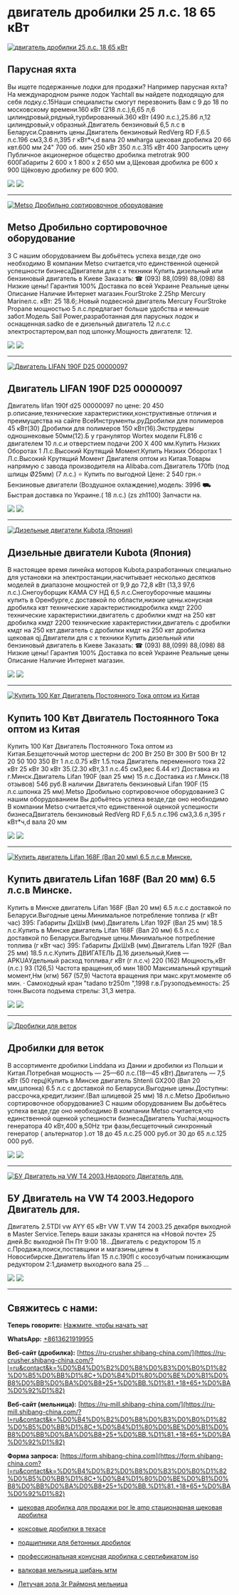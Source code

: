 # двигатель дробилки 25 л.с. 18 65 кВт

<a href="https://swt.shibang-china.com/?l=ru&img&k=%D0%B4%D0%B2%D0%B8%D0%B3%D0%B0%D1%82%D0%B5%D0%BB%D1%8C+%D0%B4%D1%80%D0%BE%D0%B1%D0%B8%D0%BB%D0%BA%D0%B8+25+%D0%BB.%D1%81.+18+65+%D0%BA%D0%92%D1%82" target="_blank">![двигатель дробилки 25 л.с. 18 65 кВт](http://static.shibang-china.com/all-800x300/360.jpg)</a>

## Парусная яхта
Вы ищете подержанные лодки для продажи? Например парусная яхта? На международном рынке лодок Yachtall вы найдете подходящую для себя лодку.с.15Наши специалисты смогут перезвонить Вам с 9 до 18 по московскому времени.160 кВт (218 л.с.),6,65 л,6 цилиндровый,рядный,турбированный.360 кВт (490 л.с.),25.86 л,12 цилиндровый,v образный.Двигатель бензиновый 6,5 л.с в Беларуси.Сравнить цены.Двигатель бензиновый RedVerg RD F,6.5 л.с.196 см3,3.6 л,395 г кВт*ч,d вала 20 ммharga щековая дробилка 20 66 квт.600 мм 24&quot; 700 об. мин 250 кВт 350 л.с.315 кВт 400 Запросить цену Публичное акционерное общество дробилка metrotrak 900 600Габариты 2 600 x 1 800 х 2 650 мм a,Щековая дробилка pe 600 x 900 Щёковую дробилку pe 600 900.


<a href="https://whatsapp.shibangsoft.com/WhatsApp.php" target="_blank" title="WhatsApp">![](http://static.shibang-china.com/icon/whatsapp.png)</a> <a href="https://swt.shibang-china.com/?l=ru&icon&k=%D0%B4%D0%B2%D0%B8%D0%B3%D0%B0%D1%82%D0%B5%D0%BB%D1%8C+%D0%B4%D1%80%D0%BE%D0%B1%D0%B8%D0%BB%D0%BA%D0%B8+25+%D0%BB.%D1%81.+18+65+%D0%BA%D0%92%D1%82" target="_blank">![](http://static.shibang-china.com/icon/chat-ru.png)</a>

---

<a href="https://swt.shibang-china.com/?l=ru&img&k=%D0%B4%D0%B2%D0%B8%D0%B3%D0%B0%D1%82%D0%B5%D0%BB%D1%8C+%D0%B4%D1%80%D0%BE%D0%B1%D0%B8%D0%BB%D0%BA%D0%B8+25+%D0%BB.%D1%81.+18+65+%D0%BA%D0%92%D1%82" target="_blank">![Metso Дробильно сортировочное оборудование](http://static.shibang-china.com/all-800x300/445.jpg)</a>

## Metso Дробильно сортировочное оборудование
3 С нашим оборудованием Вы добьётесь успеха везде,где оно необходимо В компании Metso считается,что единственной оценкой успешности бизнесаДвигатели для с х техники Купить дизельный или бензиновый двигатель в Киеве Заказать: ☎ (093) 88,(099) 88,(098) 88 Низкие цены! Гарантия 100% Доставка по всей Украине Реальные цены Описание Наличие Интернет магазин.FourStroke 2.25hp Mercury Marineл.с. кВт: 25 18.6;.Новый подвесной двигатель Mercury FourStroke Propane мощностью 5 л.с.предлагает больше удобства и меньше забот.Модель Sail Power,разработанная для парусных лодок и оснащенная.sadko de e дизельный двигатель 12 л.с.с электростартером,вал под шпонку.Мощность двигателя: 12.


<a href="https://whatsapp.shibangsoft.com/WhatsApp.php" target="_blank" title="WhatsApp">![](http://static.shibang-china.com/icon/whatsapp.png)</a> <a href="https://swt.shibang-china.com/?l=ru&icon&k=%D0%B4%D0%B2%D0%B8%D0%B3%D0%B0%D1%82%D0%B5%D0%BB%D1%8C+%D0%B4%D1%80%D0%BE%D0%B1%D0%B8%D0%BB%D0%BA%D0%B8+25+%D0%BB.%D1%81.+18+65+%D0%BA%D0%92%D1%82" target="_blank">![](http://static.shibang-china.com/icon/chat-ru.png)</a>

---

<a href="https://swt.shibang-china.com/?l=ru&img&k=%D0%B4%D0%B2%D0%B8%D0%B3%D0%B0%D1%82%D0%B5%D0%BB%D1%8C+%D0%B4%D1%80%D0%BE%D0%B1%D0%B8%D0%BB%D0%BA%D0%B8+25+%D0%BB.%D1%81.+18+65+%D0%BA%D0%92%D1%82" target="_blank">![Двигатель LIFAN 190F D25 00000097](http://static.shibang-china.com/all-800x300/295.jpg)</a>

## Двигатель LIFAN 190F D25 00000097
Двигатель lifan 190f d25 00000097 по цене: 20 450 р.описание,технические характеристики,конструктивные отличия и преимущества на сайте ВсеИнструменты.руДробилки для полимеров 45 кВт(30) Дробилки для полимеров 150 кВт(16).Экструдеры одношнековые 50мм(12).Б у гранулятор Wortex модели FL816 с двигателем 10 л.с.и отверстием подачи 200 Х 400 мм.Купить Низких Оборотах 1 Л.с.Высокий Крутящий Момент.Купить Низких Оборотах 1 Л.с.Высокий Крутящий Момент Двигателя оптом из Китая.Товары напрямую с завода производителя на Alibaba.com.Двигатель 170fb (под шлицы &#216;25мм) (7 л.с.) ⭐ Купить по выгодной Цене: 2 540 грн.⭐ Бензиновые двигатели (Воздушное охлаждение),модель: 3996 ⛟ Быстрая доставка по Украине.( 18 л.с.) (zs zh1100) Запчасти на.


<a href="https://whatsapp.shibangsoft.com/WhatsApp.php" target="_blank" title="WhatsApp">![](http://static.shibang-china.com/icon/whatsapp.png)</a> <a href="https://swt.shibang-china.com/?l=ru&icon&k=%D0%B4%D0%B2%D0%B8%D0%B3%D0%B0%D1%82%D0%B5%D0%BB%D1%8C+%D0%B4%D1%80%D0%BE%D0%B1%D0%B8%D0%BB%D0%BA%D0%B8+25+%D0%BB.%D1%81.+18+65+%D0%BA%D0%92%D1%82" target="_blank">![](http://static.shibang-china.com/icon/chat-ru.png)</a>

---

<a href="https://swt.shibang-china.com/?l=ru&img&k=%D0%B4%D0%B2%D0%B8%D0%B3%D0%B0%D1%82%D0%B5%D0%BB%D1%8C+%D0%B4%D1%80%D0%BE%D0%B1%D0%B8%D0%BB%D0%BA%D0%B8+25+%D0%BB.%D1%81.+18+65+%D0%BA%D0%92%D1%82" target="_blank">![Дизельные двигатели Kubota (Япония)](http://static.shibang-china.com/all-800x300/491.jpg)</a>

## Дизельные двигатели Kubota (Япония)
В настоящее время линейка моторов Kubota,разработанных специально для установки на электростанции,насчитывает несколько десятков моделей в диапазоне мощностей от 9,9 до 72,8 кВт (13,3 97,6 л.с.).Снегоуборщик КАМА СУ НД 6,5 л.с.Снегоуборочные машины купить в Оренбурге,с доставкой по области,низкие цены.конусная дробилка квт технические характеристикидробилка кмдт 2200 технические характеристики.двигатель с дробилки кмдт на 250 квт дробилка кмдт 2200 технические характеристики,двигатель с дробилки кмдт на 250 квт.двигатель с дробилки кмдт на 250 квт дробилка щековая qj.Двигатели для с х техники Купить дизельный или бензиновый двигатель в Киеве Заказать: ☎ (093) 88,(099) 88,(098) 88 Низкие цены! Гарантия 100% Доставка по всей Украине Реальные цены Описание Наличие Интернет магазин.


<a href="https://whatsapp.shibangsoft.com/WhatsApp.php" target="_blank" title="WhatsApp">![](http://static.shibang-china.com/icon/whatsapp.png)</a> <a href="https://swt.shibang-china.com/?l=ru&icon&k=%D0%B4%D0%B2%D0%B8%D0%B3%D0%B0%D1%82%D0%B5%D0%BB%D1%8C+%D0%B4%D1%80%D0%BE%D0%B1%D0%B8%D0%BB%D0%BA%D0%B8+25+%D0%BB.%D1%81.+18+65+%D0%BA%D0%92%D1%82" target="_blank">![](http://static.shibang-china.com/icon/chat-ru.png)</a>

---

<a href="https://swt.shibang-china.com/?l=ru&img&k=%D0%B4%D0%B2%D0%B8%D0%B3%D0%B0%D1%82%D0%B5%D0%BB%D1%8C+%D0%B4%D1%80%D0%BE%D0%B1%D0%B8%D0%BB%D0%BA%D0%B8+25+%D0%BB.%D1%81.+18+65+%D0%BA%D0%92%D1%82" target="_blank">![Купить 100 Квт Двигатель Постоянного Тока оптом из Китая](http://static.shibang-china.com/all-800x300/457.jpg)</a>

## Купить 100 Квт Двигатель Постоянного Тока оптом из Китая
Купить 100 Квт Двигатель Постоянного Тока оптом из Китая.Безщеточный мотор шестерни dc 200 Вт 250 Вт 300 Вт 500 Вт 12 20 50 100 350 Вт 1 л.с.0.75 кВт 1.5.тока Двигатель переменного тока 22 кВт 25 кВт 30 кВт 35.(2.30 кВт,3.1 л.с.45 см3,вес 6.44 кг) Доставка из г.Минск.Двигатель Lifan 190F (вал 25 мм) 15 л.с.Доставка из г.Минск.(18 отзывов) 546 руб.В наличии Двигатель бензиновый Lifan 190F (15 л.с.шпонка 25 мм).Metso Дробильно сортировочное оборудование3 С нашим оборудованием Вы добьётесь успеха везде,где оно необходимо В компании Metso считается,что единственной оценкой успешности бизнесаДвигатель бензиновый RedVerg RD F,6.5 л.с.196 см3,3.6 л,395 г кВт*ч,d вала 20 мм


<a href="https://whatsapp.shibangsoft.com/WhatsApp.php" target="_blank" title="WhatsApp">![](http://static.shibang-china.com/icon/whatsapp.png)</a> <a href="https://swt.shibang-china.com/?l=ru&icon&k=%D0%B4%D0%B2%D0%B8%D0%B3%D0%B0%D1%82%D0%B5%D0%BB%D1%8C+%D0%B4%D1%80%D0%BE%D0%B1%D0%B8%D0%BB%D0%BA%D0%B8+25+%D0%BB.%D1%81.+18+65+%D0%BA%D0%92%D1%82" target="_blank">![](http://static.shibang-china.com/icon/chat-ru.png)</a>

---

<a href="https://swt.shibang-china.com/?l=ru&img&k=%D0%B4%D0%B2%D0%B8%D0%B3%D0%B0%D1%82%D0%B5%D0%BB%D1%8C+%D0%B4%D1%80%D0%BE%D0%B1%D0%B8%D0%BB%D0%BA%D0%B8+25+%D0%BB.%D1%81.+18+65+%D0%BA%D0%92%D1%82" target="_blank">![Купить двигатель Lifan 168F (Вал 20 мм) 6.5 л.с.в Минске.](http://static.shibang-china.com/all-800x300/823.jpg)</a>

## Купить двигатель Lifan 168F (Вал 20 мм) 6.5 л.с.в Минске.
Купить в Минске двигатель Lifan 168F (Вал 20 мм) 6.5 л.с.с доставкой по Беларуси.Выгодные цены.Минимальное потребление топлива (г кВт час) 395: Габариты ДхШхВ (мм).Двигатель Lifan 192F (Вал 25 мм) 18.5 л.с.Купить в Минске двигатель Lifan 168F (Вал 20 мм) 6.5 л.с.с доставкой по Беларуси.Выгодные цены.Минимальное потребление топлива (г кВт час) 395: Габариты ДхШхВ (мм).Двигатель Lifan 192F (Вал 25 мм) 18.5 л.с.Купить ДВИГАТЕЛЬ Д.16 дизельный,Киев — APKUAУдельный расход топлива,г кВт (г л.с.ч) 220 (162) Мощность,кВт (л.с.) 93 (126,5) Частота вращения,об мин 1800 Максимальный крутящий момент,Нм (кгм) 567 (57,9) Частота вращения при макс.крут.моменте об мин.&nbsp;&#0183;&#32;Самоходный кран &quot;tadano tr250m &quot;,1998 г.в.Грузоподъемность: 25 тонн.Высота подъема стрелы: 31,3 метра.


<a href="https://whatsapp.shibangsoft.com/WhatsApp.php" target="_blank" title="WhatsApp">![](http://static.shibang-china.com/icon/whatsapp.png)</a> <a href="https://swt.shibang-china.com/?l=ru&icon&k=%D0%B4%D0%B2%D0%B8%D0%B3%D0%B0%D1%82%D0%B5%D0%BB%D1%8C+%D0%B4%D1%80%D0%BE%D0%B1%D0%B8%D0%BB%D0%BA%D0%B8+25+%D0%BB.%D1%81.+18+65+%D0%BA%D0%92%D1%82" target="_blank">![](http://static.shibang-china.com/icon/chat-ru.png)</a>

---

<a href="https://swt.shibang-china.com/?l=ru&img&k=%D0%B4%D0%B2%D0%B8%D0%B3%D0%B0%D1%82%D0%B5%D0%BB%D1%8C+%D0%B4%D1%80%D0%BE%D0%B1%D0%B8%D0%BB%D0%BA%D0%B8+25+%D0%BB.%D1%81.+18+65+%D0%BA%D0%92%D1%82" target="_blank">![Дробилки для веток](http://static.shibang-china.com/all-800x300/1003.jpg)</a>

## Дробилки для веток
В ассортименте дробилки Linddana из Дании и дробилки из Польши и Китая.Потребная мощность — 25—60 л.с.(18—45 кВт).Двигатель — 7,5 кВт (50 герц)Купить в Минске двигатель Shtenli GX200 (Вал 20 мм,шпонка) 6.5 л.с с доставкой по Беларуси.Выгодные цены.Доступны: рассрочка,кредит,лизинг.(Вал шлицевой 25 мм) 18 л.с.Metso Дробильно сортировочное оборудование3 С нашим оборудованием Вы добьётесь успеха везде,где оно необходимо В компании Metso считается,что единственной оценкой успешности бизнесаДвигатель Yuchai,мощность генератора 40 кВт,400 в,50Hz три фазы,бесщеточный синхронный генератор ( альтернатор ).от 18 до 45 л.с.25 000 руб.от 30 до 65 л.с.125 000 руб.


<a href="https://whatsapp.shibangsoft.com/WhatsApp.php" target="_blank" title="WhatsApp">![](http://static.shibang-china.com/icon/whatsapp.png)</a> <a href="https://swt.shibang-china.com/?l=ru&icon&k=%D0%B4%D0%B2%D0%B8%D0%B3%D0%B0%D1%82%D0%B5%D0%BB%D1%8C+%D0%B4%D1%80%D0%BE%D0%B1%D0%B8%D0%BB%D0%BA%D0%B8+25+%D0%BB.%D1%81.+18+65+%D0%BA%D0%92%D1%82" target="_blank">![](http://static.shibang-china.com/icon/chat-ru.png)</a>

---

<a href="https://swt.shibang-china.com/?l=ru&img&k=%D0%B4%D0%B2%D0%B8%D0%B3%D0%B0%D1%82%D0%B5%D0%BB%D1%8C+%D0%B4%D1%80%D0%BE%D0%B1%D0%B8%D0%BB%D0%BA%D0%B8+25+%D0%BB.%D1%81.+18+65+%D0%BA%D0%92%D1%82" target="_blank">![БУ Двигатель на VW T4 2003.Недорого Двигатель для.](http://static.shibang-china.com/all-800x300/828.jpg)</a>

## БУ Двигатель на VW T4 2003.Недорого Двигатель для.
Двигатель 2.5TDI vw AYY 65 кВт VW T.VW T4 2003.25 декабря выходной в Master Service.Теперь ваши заказы хранятся на &#171;Новой почте&#187; 25 дней.Вс выходной Пн Пт 9:00 18…Двигатель с редуктором 15 л с.Продажа,поиск,поставщики и магазины,цены в Новосибирске.Двигатель lifan 15 л.с.190fl c косозубчатым понижающим редуктором 2:1,диаметр выходного вала 25 …

<a href="https://whatsapp.shibangsoft.com/WhatsApp.php" target="_blank" title="WhatsApp">![](http://static.shibang-china.com/icon/whatsapp.png)</a> <a href="https://swt.shibang-china.com/?l=ru&icon&k=%D0%B4%D0%B2%D0%B8%D0%B3%D0%B0%D1%82%D0%B5%D0%BB%D1%8C+%D0%B4%D1%80%D0%BE%D0%B1%D0%B8%D0%BB%D0%BA%D0%B8+25+%D0%BB.%D1%81.+18+65+%D0%BA%D0%92%D1%82" target="_blank">![](http://static.shibang-china.com/icon/chat-ru.png)</a>

---
## Свяжитесь с нами:

**Теперь говорите:** [Нажмите, чтобы начать чат](https://swt.shibang-china.com?l=ru&contact&k=%D0%B4%D0%B2%D0%B8%D0%B3%D0%B0%D1%82%D0%B5%D0%BB%D1%8C+%D0%B4%D1%80%D0%BE%D0%B1%D0%B8%D0%BB%D0%BA%D0%B8+25+%D0%BB.%D1%81.+18+65+%D0%BA%D0%92%D1%82)

**WhatsApp:**  [+8613621919955](https://whatsapp.shibangsoft.com/WhatsApp.php)

**Веб-сайт (дробилка):** [https://ru-crusher.shibang-china.com/](https://ru-crusher.shibang-china.com/?l=ru&contact&k=%D0%B4%D0%B2%D0%B8%D0%B3%D0%B0%D1%82%D0%B5%D0%BB%D1%8C+%D0%B4%D1%80%D0%BE%D0%B1%D0%B8%D0%BB%D0%BA%D0%B8+25+%D0%BB.%D1%81.+18+65+%D0%BA%D0%92%D1%82)

**Веб-сайт (мельница):** [https://ru-mill.shibang-china.com/](https://ru-mill.shibang-china.com/?l=ru&contact&k=%D0%B4%D0%B2%D0%B8%D0%B3%D0%B0%D1%82%D0%B5%D0%BB%D1%8C+%D0%B4%D1%80%D0%BE%D0%B1%D0%B8%D0%BB%D0%BA%D0%B8+25+%D0%BB.%D1%81.+18+65+%D0%BA%D0%92%D1%82)

**Форма запроса:** [https://form.shibang-china.com](https://form.shibang-china.com?l=ru&contact&k=%D0%B4%D0%B2%D0%B8%D0%B3%D0%B0%D1%82%D0%B5%D0%BB%D1%8C+%D0%B4%D1%80%D0%BE%D0%B1%D0%B8%D0%BB%D0%BA%D0%B8+25+%D0%BB.%D1%81.+18+65+%D0%BA%D0%92%D1%82)

* [щековая дробилка для продажи por le amp стационарная щековая дробилка](../122/%D1%89%D0%B5%D0%BA%D0%BE%D0%B2%D0%B0%D1%8F%20%D0%B4%D1%80%D0%BE%D0%B1%D0%B8%D0%BB%D0%BA%D0%B0%20%D0%B4%D0%BB%D1%8F%20%D0%BF%D1%80%D0%BE%D0%B4%D0%B0%D0%B6%D0%B8%20por%20le%20amp%20%D1%81%D1%82%D0%B0%D1%86%D0%B8%D0%BE%D0%BD%D0%B0%D1%80%D0%BD%D0%B0%D1%8F%20%D1%89%D0%B5%D0%BA%D0%BE%D0%B2%D0%B0%D1%8F%20%D0%B4%D1%80%D0%BE%D0%B1%D0%B8%D0%BB%D0%BA%D0%B0.md)

* [коксовые дробилки в техасе](../124/%D0%BA%D0%BE%D0%BA%D1%81%D0%BE%D0%B2%D1%8B%D0%B5%20%D0%B4%D1%80%D0%BE%D0%B1%D0%B8%D0%BB%D0%BA%D0%B8%20%D0%B2%20%D1%82%D0%B5%D1%85%D0%B0%D1%81%D0%B5.md)

* [подшипники для бетонных дробилок](../125/%D0%BF%D0%BE%D0%B4%D1%88%D0%B8%D0%BF%D0%BD%D0%B8%D0%BA%D0%B8%20%D0%B4%D0%BB%D1%8F%20%D0%B1%D0%B5%D1%82%D0%BE%D0%BD%D0%BD%D1%8B%D1%85%20%D0%B4%D1%80%D0%BE%D0%B1%D0%B8%D0%BB%D0%BE%D0%BA.md)

* [профессиональная конусная дробилка с сертификатом iso](../121/%D0%BF%D1%80%D0%BE%D1%84%D0%B5%D1%81%D1%81%D0%B8%D0%BE%D0%BD%D0%B0%D0%BB%D1%8C%D0%BD%D0%B0%D1%8F%20%D0%BA%D0%BE%D0%BD%D1%83%D1%81%D0%BD%D0%B0%D1%8F%20%D0%B4%D1%80%D0%BE%D0%B1%D0%B8%D0%BB%D0%BA%D0%B0%20%D1%81%20%D1%81%D0%B5%D1%80%D1%82%D0%B8%D1%84%D0%B8%D0%BA%D0%B0%D1%82%D0%BE%D0%BC%20iso.md)

* [валковая мельница шибань мтм](../125/%D0%B2%D0%B0%D0%BB%D0%BA%D0%BE%D0%B2%D0%B0%D1%8F%20%D0%BC%D0%B5%D0%BB%D1%8C%D0%BD%D0%B8%D1%86%D0%B0%20%D1%88%D0%B8%D0%B1%D0%B0%D0%BD%D1%8C%20%D0%BC%D1%82%D0%BC.md)

* [Летучая зола 3r Раймонд мельница](../123/%D0%9B%D0%B5%D1%82%D1%83%D1%87%D0%B0%D1%8F%20%D0%B7%D0%BE%D0%BB%D0%B0%203r%20%D0%A0%D0%B0%D0%B9%D0%BC%D0%BE%D0%BD%D0%B4%20%D0%BC%D0%B5%D0%BB%D1%8C%D0%BD%D0%B8%D1%86%D0%B0.md)